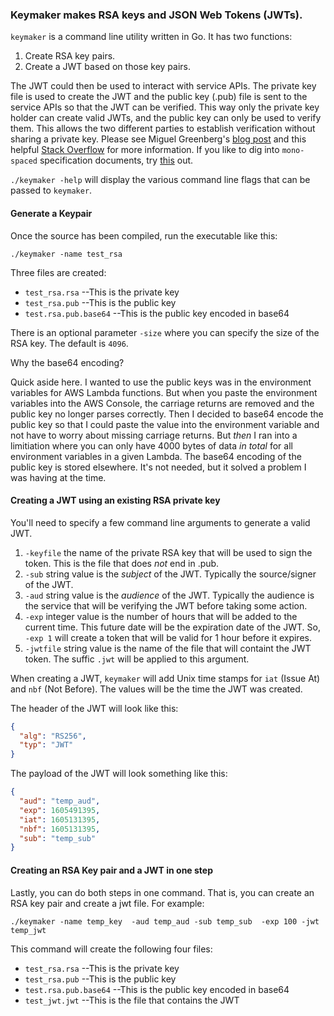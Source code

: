 ### Keymaker makes RSA keys and JSON Web Tokens (JWTs).

`keymaker` is a command line utility written in Go.  It has two functions:
1. Create RSA key pairs.
1. Create a JWT based on those key pairs.

The JWT could then be used to interact with service APIs.  The private key file is used to create the JWT and the public key (.pub) file is sent to the service APIs so that the JWT can be verified.  This way only the private key holder can create valid JWTs, and the public key can only be used to verify them.  This allows the two different parties to establish verification without sharing a private key.  Please see Miguel Greenberg's [blog post](https://blog.miguelgrinberg.com/post/json-web-tokens-with-public-key-signatures) and this helpful [Stack Overflow](https://stackoverflow.com/a/44352675/13324985) for more information.  If you like to dig into `mono-spaced` specification documents, try [this](https://tools.ietf.org/html/rfc7518#page-8) out.

`./keymaker -help` will display the various command line flags that can be passed to `keymaker`.

#### Generate a Keypair

Once the source has been compiled, run the executable like this:

`./keymaker -name test_rsa`

Three files are created:

* `test_rsa.rsa` --This is the private key
* `test_rsa.pub` --This is the public key
* `test.rsa.pub.base64` --This is the public key encoded in base64

There is an optional parameter `-size` where you can specify the size of the RSA key.  The default is `4096`.

Why the base64 encoding?

Quick aside here.  I wanted to use the public keys was in the environment variables for AWS Lambda functions.  But when you paste the environment variables into the AWS Console, the carriage returns are removed and the public key no longer parses correctly.  Then I decided to base64 encode the public key so that I could paste the value into the environment variable and not have to worry about missing carriage returns.  But _then_ I ran into a limitiation where you can only have 4000 bytes of data _in total_ for all environment variables in a given Lambda.  The base64 encoding of the public key is stored elsewhere.  It's not needed, but it solved a problem I was having at the time.

#### Creating a JWT using an existing RSA private key

You'll need to specify a few command line arguments to generate a valid JWT.  

1. `-keyfile` the name of the private RSA key that will be used to sign the token.  This is the file that does _not_ end in .pub.
1. `-sub` string value is the _subject_ of the JWT.  Typically the source/signer of the JWT.
1. `-aud` string value is the _audience_ of the JWT.  Typically the audience is the service that will be verifying the JWT before taking some action.
1. `-exp` integer value is the number of hours that will be added to the current time.  This future date will be the expiration date of the JWT.  So, `-exp 1` will create a token that will be valid for 1 hour before it expires.
1. `-jwtfile` string value is the name of the file that will containt the JWT token.  The suffic `.jwt` will be applied to this argument.

When creating a JWT, `keymaker` will add Unix time stamps for `iat` (Issue At) and `nbf` (Not Before).  The values will be the time the JWT was created.


The header of the JWT will look like this:
```json
{
  "alg": "RS256",
  "typ": "JWT"
}
```

The payload of the JWT will look something like this:
```json
{
  "aud": "temp_aud",
  "exp": 1605491395,
  "iat": 1605131395,
  "nbf": 1605131395,
  "sub": "temp_sub"
}
```

#### Creating an RSA Key pair and a JWT in one step
Lastly, you can do both steps in one command.  That is, you can create an RSA key pair and create a jwt file.  For example:

`./keymaker -name temp_key  -aud temp_aud -sub temp_sub  -exp 100 -jwt temp_jwt` 

This command will create the following four files:

* `test_rsa.rsa` --This is the private key
* `test_rsa.pub` --This is the public key
* `test.rsa.pub.base64` --This is the public key encoded in base64
* `test_jwt.jwt` --This is the file that contains the JWT
